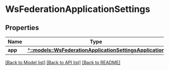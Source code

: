 # WsFederationApplicationSettings

## Properties
Name | Type | Description | Notes
------------ | ------------- | ------------- | -------------
**app** | [***::models::WsFederationApplicationSettingsApplication**](WsFederationApplicationSettingsApplication.md) |  | [optional] 

[[Back to Model list]](../README.md#documentation-for-models) [[Back to API list]](../README.md#documentation-for-api-endpoints) [[Back to README]](../README.md)


